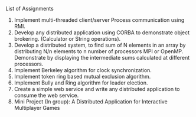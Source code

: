 List of Assignments

1. Implement multi-threaded client/server Process communication using RMI.
2. Develop any distributed application using CORBA to demonstrate object brokering. (Calculator or
String operations).
3. Develop a distributed system, to find sum of N elements in an array by distributing N/n elements to n
number of processors MPI or OpenMP. Demonstrate by displaying the intermediate sums calculated at
different processors.
4. Implement Berkeley algorithm for clock synchronization.
5. Implement token ring based mutual exclusion algorithm.
6. Implement Bully and Ring algorithm for leader election.
7. Create a simple web service and write any distributed application to consume the web service.
8. Mini Project (In group): A Distributed Application for Interactive Multiplayer Games
